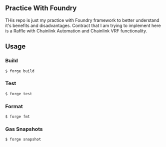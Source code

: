 ## Practice With Foundry
THis repo is just my practice with Foundry framework to better understand it's benefits and disadvantages. Contract that I am trying to implement here is a Raffle with Chainlink Automation and Chainlink VRF functionality.

## Usage
### Build

```shell
$ forge build
```

### Test

```shell
$ forge test
```

### Format

```shell
$ forge fmt
```

### Gas Snapshots

```shell
$ forge snapshot
```
